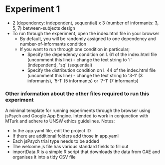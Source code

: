 # Experiment 1

- 2 (dependency: independent, sequential) x 3 (number of informants: 3, 5, 7) between-subjects design
- To run through the experiment, open the index.html file in your browser
    + By default, you will be randomly assigned to one dependency and number-of-informants condition
    + If you want to run through one condition in particular;
        + Specify the dependency condition on l. 61 of the index.html file (uncomment this line) - change the text string to 'i' (independent), 'sq' (sequential)
        + Specify the distribution condition on l. 44 of the index.html file (uncomment this line) - change the text string to '3-1' (3 informants), '5-1' (5 informants) or '7-1' (7 informants)

### Other information about the other files required to run this experiment
A minimal template for running experiments through the browser using jsPsych and Google App Engine. Intended to work in conjunction with MTurk and adhere to UNSW ethics guidelines. Notes:

- In the app.yaml file, edit the project ID
- If there are additional folders add those in app.yaml
- Each jsPsych trial type needs to be added
- The welcome.js file has various standard fields to fill out
- importData.R is a simple R script that downloads the data from GAE and organises it into a tidy CSV file
